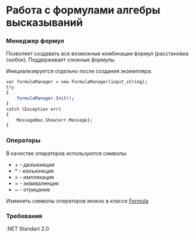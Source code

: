 # Работа с формулами алгебры высказываний
### Менеджер формул
Позволяет создавать все возможные комбинации формул (расстановка скобок). Поддерживает сложные формулы.

Инициализируется отдельно после создания экземпляра:
```sh
var formulaManager = new FormulaManager(input_string);
try
{
    formulaManager.Init();
}
catch (Exception err)
{
    MessageBox.Show(err.Message);
} 
```
### Операторы
В качестве операторов используются символы:
- \+ \- дизъюнкция
- \* \- конъюнкция
- \> \- импликация
- = \- эквиваленция
- ~ \- отрицание

Изменить символы операторов можно в классе [Formula](https://github.com/aydarkin/PropositionalAlgebraFormula/blob/c33ca91da1b18ff8334161d062df71ea2290ff97/Formula.cs#L35)
### Требования
.NET Standart 2.0
